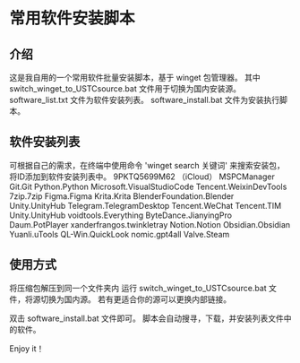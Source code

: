 # 常用软件安装脚本

## 介绍

这是我自用的一个常用软件批量安装脚本，基于 winget 包管理器。
其中 switch_winget_to_USTCsource.bat 文件用于切换为国内安装源。
software_list.txt 文件为软件安装列表。
software_install.bat 文件为安装执行脚本。

## 软件安装列表

可根据自己的需求，在终端中使用命令 'winget search 关键词' 来搜索安装包，将ID添加到软件安装列表中。
9PKTQ5699M62 （iCloud）
MSPCManager
Git.Git
Python.Python
Microsoft.VisualStudioCode
Tencent.WeixinDevTools
7zip.7zip
Figma.Figma
Krita.Krita
BlenderFoundation.Blender
Unity.UnityHub
Telegram.TelegramDesktop
Tencent.WeChat
Tencent.TIM
Unity.UnityHub
voidtools.Everything
ByteDance.JianyingPro
Daum.PotPlayer
xanderfrangos.twinkletray
Notion.Notion
Obsidian.Obsidian
Yuanli.uTools
QL-Win.QuickLook
nomic.gpt4all
Valve.Steam

## 使用方式

将压缩包解压到同一个文件夹内
运行 switch_winget_to_USTCsource.bat 文件，将源切换为国内源。
若有更适合你的源可以更换内部链接。

双击 software_install.bat 文件即可。
脚本会自动搜寻，下载，并安装列表文件中的软件。

Enjoy it！
